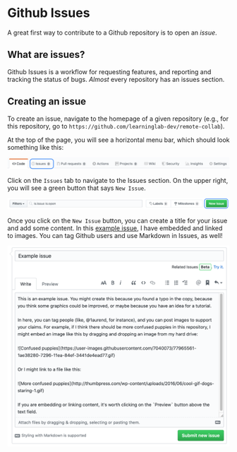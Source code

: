 # Github Issues

A great first way to contribute to a Github repository is to open an _issue_.

## What are issues?

Github Issues is a workflow for requesting features, and reporting and tracking the status of bugs. _Almost_ every repository has an issues section.

## Creating an issue

To create an issue, navigate to the homepage of a given repository (e.g., for this repository, go to `https://github.com/learninglab-dev/remote-collab`).

At the top of the page, you will see a horizontal menu bar, which should look something like this: 

![Show me the issues](img/locate_issues.png)

Click on the `Issues` tab to navigate to the Issues section. On the upper right, you will see a green button that says `New Issue`.

![Show me the issues](img/create_issue.png)

Once you click on the `New Issue` button, you can create a title for your issue and add some content. In this [example issue](https://github.com/learninglab-dev/remote-collab/issues/1), I have embedded and linked to images. You can tag Github users and use Markdown in Issues, as well!

![Example Issue](img/new_issue.png)
